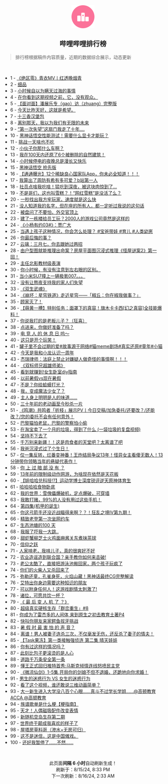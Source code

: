 <div align="center">
    <img src="./assets/icon_rank.png" alt="logo" />
    <h2>哔哩哔哩排行榜</h>
</div>

> 排行榜根据稿件内容质量，近期的数据综合展示，动态更新

<br />

<ul><li><span>1 - <a href=https://www.bilibili.com/BV11S421X7hy>《绝区零》青衣MV丨红透晚烟青</a></span></li><li><span>2 - <a href=https://www.bilibili.com/BV1tm42137zL>细品</a></span></li><li><span>3 - <a href=https://www.bilibili.com/BV1WZY6ewESD>小时候自以为瞒天过海的事情</a></span></li><li><span>4 - <a href=https://www.bilibili.com/BV1Nw4m1k7Mk>在你看到这期视频之前，它，没有观众。</a></span></li><li><span>5 - <a href=https://www.bilibili.com/BV1fW42197Bb>【面对面】潘展乐专（gao）访（zhuang）完整版</a></span></li><li><span>6 - <a href=https://www.bilibili.com/BV1Ci421h7UU>今天比昨天好，这就是希望。</a></span></li><li><span>7 - <a href=https://www.bilibili.com/BV1DE4m1R7ac>十三香汉堡包</a></span></li><li><span>8 - <a href=https://www.bilibili.com/BV1fy411i79o>离别那天，我以为我们有无限的未来</a></span></li><li><span>9 - <a href=https://www.bilibili.com/BV1rw4m1r7Mf>“第一次失望”这扇门我走了十年....</a></span></li><li><span>10 - <a href=https://www.bilibili.com/BV181421876C>黑神话悟空性能测试！需要什么显卡才能玩？</a></span></li><li><span>11 - <a href=https://www.bilibili.com/BV1af421q7tU>挑战一天啥也不吃</a></span></li><li><span>12 - <a href=https://www.bilibili.com/BV1SNYQeTEeG>小伙子你那什么车啊？</a></span></li><li><span>13 - <a href=https://www.bilibili.com/BV1V142187wt>我在100天内还原了6个被删除的自然建筑！</a></span></li><li><span>14 - <a href=https://www.bilibili.com/BV1cS421d7TQ>小时候停电的夜晚总是漫长又快乐</a></span></li><li><span>15 - <a href=https://www.bilibili.com/BV11f421q79P>黑神话悟空&nbsp;抢先版</a></span></li><li><span>16 - <a href=https://www.bilibili.com/BV1Sf421v7Bi>【通通曝光】12个稀缺良心国家队App，你未必全知道！！！</a></span></li><li><span>17 - <a href=https://www.bilibili.com/BV1Tf421i7CV>我算出了周防有希有多可爱？b站第一人</a></span></li><li><span>18 - <a href=https://www.bilibili.com/BV16z421i7Vr>社员点啥我吃啥！猛吃到深夜，被这块肉惊到了…</a></span></li><li><span>19 - <a href=https://www.bilibili.com/BV1AT421r7fM>不是哥们，这也叫雪糕？！“网红雪糕”是没活了么？</a></span></li><li><span>20 - <a href=https://www.bilibili.com/BV1kr421K7V1>一秒找出我方牢玩家，速度就是这么快</a></span></li><li><span>21 - <a href=https://www.bilibili.com/BV1oZ421N76b>没人知道我的名字，但在座的所有人，都一定听过我说的这句话</a></span></li><li><span>22 - <a href=https://www.bilibili.com/BV19f421q7J5>被盘问了不要怕，外交官顶上</a></span></li><li><span>23 - <a href=https://www.bilibili.com/BV1Uy411i7ra>建了一栋楼给员工玩？2000人的游戏公司竟然是这样的</a></span></li><li><span>24 - <a href=https://www.bilibili.com/BV1M1421t7dH>《小杨有约03#》：贾广大</a></span></li><li><span>25 - <a href=https://www.bilibili.com/BV1wKYRePE8h>当遇上孩子这种情况，你会怎么处理？&nbsp;#宝爸带娃&nbsp;#育儿&nbsp;#人类幼崽</a></span></li><li><span>26 - <a href=https://www.bilibili.com/BV1eT42167oU>你最后悔的事？</a></span></li><li><span>27 - <a href=https://www.bilibili.com/BV1aS421X7ms>云璃：三月七，你去跟她过两招</a></span></li><li><span>28 - <a href=https://www.bilibili.com/BV1P9YSedEW5>由户型图就能推理出命案？房屋平面图沉浸式推理《怪屋谜案2》第一回！</a></span></li><li><span>29 - <a href=https://www.bilibili.com/BV1fH4y1F7Mc>主任北影教材级表演</a></span></li><li><span>30 - <a href=https://www.bilibili.com/BV182421Z7FL>你小时候，有没有注意到左右眼的区别。</a></span></li><li><span>31 - <a href=https://www.bilibili.com/BV1MU411S7Gv>当小米SU7撞上一辆极氪007。。。</a></span></li><li><span>32 - <a href=https://www.bilibili.com/BV1JT421678K>没有让熬夜支持我的家人们失望</a></span></li><li><span>33 - <a href=https://www.bilibili.com/BV1tW42197Mx>《双生武魂》</a></span></li><li><span>34 - <a href=https://www.bilibili.com/BV1p2421Z7af>《崩坏：星穹铁道》走近星穹——「椒丘：你在椒我做事？」</a></span></li><li><span>35 - <a href=https://www.bilibili.com/BV1fi421h7y4>顾家灭了！</a></span></li><li><span>36 - <a href=https://www.bilibili.com/BV1pr421K7om>【萌黄一槽】特别任务：面罩下的真容！旗木卡卡西[幻之真容]全技能爆料！</a></span></li><li><span>37 - <a href=https://www.bilibili.com/BV1ub421J7vH>你说我打的是老板儿子？（狂喜）</a></span></li><li><span>38 - <a href=https://www.bilibili.com/BV1Xm421g7Z8>点进来，你做好准备了吗？</a></span></li><li><span>39 - <a href=https://www.bilibili.com/BV1iE4m1R7Ab>电&nbsp;竞&nbsp;人&nbsp;的&nbsp;休&nbsp;息&nbsp;日&nbsp;呜～</a></span></li><li><span>40 - <a href=https://www.bilibili.com/BV1f4421U7e6>这只是开个玩笑！</a></span></li><li><span>41 - <a href=https://www.bilibili.com/BV1jLYCetEzv>罐子里不会过期的爱#故事源于网络#猫meme剧场#真实还原#童年#小猫</a></span></li><li><span>42 - <a href=https://www.bilibili.com/BV1Nf421B7p5>今天是我和小龙认识一周年</a></span></li><li><span>43 - <a href=https://www.bilibili.com/BV1WU411U7iC>杰瑞律师：法庭上禁止对嫌疑人做奇怪的事情啊！！！</a></span></li><li><span>44 - <a href=https://www.bilibili.com/BV1kr421K7qD>《双标师兄超雄师弟》</a></span></li><li><span>45 - <a href=https://www.bilibili.com/BV1ib421J76W>看到就赚到!女生卧室diy指南</a></span></li><li><span>46 - <a href=https://www.bilibili.com/BV1qr421M7SB>以前暑假vs现在暑假</a></span></li><li><span>47 - <a href=https://www.bilibili.com/BV1EnYme6EUV>不是？你给蛤蟆打光？</a></span></li><li><span>48 - <a href=https://www.bilibili.com/BV1Ri421h7dm>我，变成魔法少女了？</a></span></li><li><span>49 - <a href=https://www.bilibili.com/BV1Nx4y1s7aU>主人身上明明是人的味道……</a></span></li><li><span>50 - <a href=https://www.bilibili.com/BV1sE4m1d76A>三十年前的老动画至今秒杀一片</a></span></li><li><span>51 - <a href=https://www.bilibili.com/BV14i421a7Hx>《鸣潮》共鸣者「折枝」展示PV丨今日交稿/加急委托/还要改？/还能改？/您的委托不会有任何意外！</a></span></li><li><span>52 - <a href=https://www.bilibili.com/BV1ez421i73u>巴黎猫怕老鼠，巴黎的警察怕小偷</a></span></li><li><span>53 - <a href=https://www.bilibili.com/BV1J2421Z7pN>在淘宝卖了一个月的垃圾，得到了什么&nbsp;(一袋垃圾的复盘视频)</a></span></li><li><span>54 - <a href=https://www.bilibili.com/BV1vE421F7vD>坚持不下去了</a></span></li><li><span>55 - <a href=https://www.bilibili.com/BV1bi421h7hh>千万别来新疆！！这是肉食者的天堂吧？太离谱了吧</a></span></li><li><span>56 - <a href=https://www.bilibili.com/BV16fYfe5EH2>我爸沉浸式过了个生日！</a></span></li><li><span>57 - <a href=https://www.bilibili.com/BV1j1421876Q>仅一集反转，烂番变神番！王炸结局争议13年！怪异女主看傻无数人！13分钟带你领略当年的悬疑代表作！</a></span></li><li><span>58 - <a href=https://www.bilibili.com/BV1Ef421i7AU>你&nbsp;上&nbsp;过&nbsp;暗&nbsp;部&nbsp;没&nbsp;有&nbsp;？</a></span></li><li><span>59 - <a href=https://www.bilibili.com/BV1Er421K7x3>13年前的限制级动作网游，为啥现在依然是天花板</a></span></li><li><span>60 - <a href=https://www.bilibili.com/BV1vz421B7tj>【娃哈哈兑科技!?】运动学博士深度锐评逆天原神体育生</a></span></li><li><span>61 - <a href=https://www.bilibili.com/BV1Ti421a7Jx>哈哈哈哈食物卧底</a></span></li><li><span>62 - <a href=https://www.bilibili.com/BV1XW421979f>我的世界：雪傀儡爆破机，定点爆破，可穿墙</a></span></li><li><span>63 - <a href=https://www.bilibili.com/BV18142187Eh>我敢打赌，99%的人没有用过这些手机！</a></span></li><li><span>64 - <a href=https://www.bilibili.com/BV1kS411w73e>第四集(机甲的诞生)</a></span></li><li><span>65 - <a href=https://www.bilibili.com/BV1K1421t7vp>你这弓箭手还没近战瞄得来啊？？！狂乱之境IV第九期！</a></span></li><li><span>66 - <a href=https://www.bilibili.com/BV1Vx4y1s7av>精致老登第一次坐网约车</a></span></li><li><span>67 - <a href=https://www.bilibili.com/BV1ib421J76R>生态池塘的100&nbsp;天</a></span></li><li><span>68 - <a href=https://www.bilibili.com/BV17z421B7GT>我服了吓我一大跳..</a></span></li><li><span>69 - <a href=https://www.bilibili.com/BV1NE4m1d7nf>甜虾蟹柳芝士火鸡面麻酱关东煮抹茶球</a></span></li><li><span>70 - <a href=https://www.bilibili.com/BV1j9Yre9ECj>信仰之跃</a></span></li><li><span>71 - <a href=https://www.bilibili.com/BV1Hr421K7LQ>人家啃老，我啃儿子，真的很爽好不好</a></span></li><li><span>72 - <a href=https://www.bilibili.com/BV1CS421X7dd>农业造谣造到联合国？亲手教你如何来击破!</a></span></li><li><span>73 - <a href=https://www.bilibili.com/BV1Tw4m1k7y4>老公太酷了，直接把游泳池搬回家，两个孩子玩疯了</a></span></li><li><span>74 - <a href=https://www.bilibili.com/BV1ZE421w7Mz>你们的火柴人又杀回来了</a></span></li><li><span>75 - <a href=https://www.bilibili.com/BV1vT42167Qi>弥勒还童，孔雀身死，火焰山藏！黑神话最终CG完整解读</a></span></li><li><span>76 - <a href=https://www.bilibili.com/BV12y411i74V>艾特出你身边需要这种知识的朋友</a></span></li><li><span>77 - <a href=https://www.bilibili.com/BV1WW421975z>可以附身任何人！这游戏剧情太刺激了!</a></span></li><li><span>78 - <a href=https://www.bilibili.com/BV1Ai421a7U6>诸位，可愿共饮一杯？</a></span></li><li><span>79 - <a href=https://www.bilibili.com/BV1sH4y1c7W2>《&nbsp;最&nbsp;后&nbsp;变&nbsp;人&nbsp;机&nbsp;了&nbsp;？》</a></span></li><li><span>80 - <a href=https://www.bilibili.com/BV1r4421Z7qJ>超级真实硬核生存「群峦重生」#8</a></span></li><li><span>81 - <a href=https://www.bilibili.com/BV14m421372z>你成为了雷杰多的人间体&nbsp;来到原生之初去教育土著P4</a></span></li><li><span>82 - <a href=https://www.bilibili.com/BV1Rb421E7hN>快叫你朋友来家鳄鱼拔牙挑战</a></span></li><li><span>83 - <a href=https://www.bilibili.com/BV1c1421t7ad>暑&nbsp;假&nbsp;时&nbsp;最&nbsp;害&nbsp;怕&nbsp;的&nbsp;声&nbsp;音？</a></span></li><li><span>84 - <a href=https://www.bilibili.com/BV1RE421w7bT>离谱！男人被妻子连杀三次，不仅毫发无伤，还反杀了妻子的情夫！</a></span></li><li><span>85 - <a href=https://www.bilibili.com/BV1QE421w7YA>【Task果冻】第一类接触强侦连&nbsp;第二集&nbsp;晴天娃娃</a></span></li><li><span>86 - <a href=https://www.bilibili.com/BV1rZ421N7Lv>你有过这样的情况吗？</a></span></li><li><span>87 - <a href=https://www.bilibili.com/BV1q1421t7wN>此刻比包子更滚烫的是人心</a></span></li><li><span>88 - <a href=https://www.bilibili.com/BV1xGYQeaEz3>道路千万条安全第一条</a></span></li><li><span>89 - <a href=https://www.bilibili.com/BV1eT42167yh>懂王正式回归推特首秀:马斯克倾情连线怒喷民主党</a></span></li><li><span>90 - <a href=https://www.bilibili.com/BV1Qf421q7Er>《微凉仙剑》1-5集,开局你的剑娘不但不退婚，还跪地向你求婚！</a></span></li><li><span>91 - <a href=https://www.bilibili.com/BV1DW42197zc>男生的迷惑行为&nbsp;VS&nbsp;女生的迷惑行为</a></span></li><li><span>92 - <a href=https://www.bilibili.com/BV1iS411w7ZX>看了这个视频，谁还敢说三维动画简单？</a></span></li><li><span>93 - <a href=https://www.bilibili.com/BV1rr421M7dz>大一新生进入大学没八百个心眼……真斗不过学长学姐……@高顿教育ACCA&nbsp;@高顿教育</a></span></li><li><span>94 - <a href=https://www.bilibili.com/BV1NE421w7op>族谱歌单是什么梗【梗指南】</a></span></li><li><span>95 - <a href=https://www.bilibili.com/BV1hm42137RL>天才！人偶磁吸配件改变表情</a></span></li><li><span>96 - <a href=https://www.bilibili.com/BV1wE4m1d7Yy>新随机空岛生存第二期</a></span></li><li><span>97 - <a href=https://www.bilibili.com/BV14seFexEXG>世界终于颠成我喜欢的样子了</a></span></li><li><span>98 - <a href=https://www.bilibili.com/BV12E4m1R7AX>屋塔房草料哥（渗水+无房可归）</a></span></li><li><span>99 - <a href=https://www.bilibili.com/BV1Xf421v74t>这不是迷信，这是中国傩戏。</a></span></li><li><span>100 - <a href=https://www.bilibili.com/BV13b42177CN>还好我暂停了……不然……</a></span></li></ul>

<br />

<p align=center>此页面<b>间隔 6 小时</b>自动刷新生成！<br>刷新于：8/15/24, 8:33 PM<br>下一次刷新：8/16/24, 2:33 AM</p>